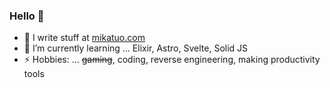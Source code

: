 ### Hello 👋

- 📝 I write stuff at [mikatuo.com](https://mikatuo.com)
- 🌱 I’m currently learning ... Elixir, Astro, Svelte, Solid JS
- ⚡ Hobbies: ... ~~gaming~~, coding, reverse engineering, making productivity tools

<!--
**mikatuo/mikatuo** is a ✨ _special_ ✨ repository because its `README.md` (this file) appears on your GitHub profile.

Here are some ideas to get you started:

- 🔭 I’m currently working on ...
- 🌱 I’m currently learning ...
- 👯 I’m looking to collaborate on ...
- 🤔 I’m looking for help with ...
- 💬 Ask me about ...
- 📫 How to reach me: ...
- 😄 Pronouns: ...
- ⚡ Fun fact: ... 
-->
